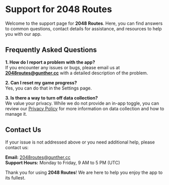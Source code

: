 # Support for 2048 Routes

Welcome to the support page for **2048 Routes**. Here, you can find answers to common questions, contact details for assistance, and resources to help you with our app.

## Frequently Asked Questions

**1. How do I report a problem with the app?**  
If you encounter any issues or bugs, please email us at **[2048routes@gunther.cc](mailto:2048routes@gunther.cc)** with a detailed description of the problem.

**2. Can I reset my game progress?**  
Yes, you can do that in the Settings page.

**3. Is there a way to turn off data collection?**  
We value your privacy. While we do not provide an in-app toggle, you can review our [Privacy Policy](#) for more information on data collection and how to manage it.

## Contact Us

If your issue is not addressed above or you need additional help, please contact us:

**Email:** [2048routes@gunther.cc](mailto:2048routes@gunther.cc)  
**Support Hours:** Monday to Friday, 9 AM to 5 PM (UTC)

Thank you for using **2048 Routes**! We are here to help you enjoy the app to its fullest.
